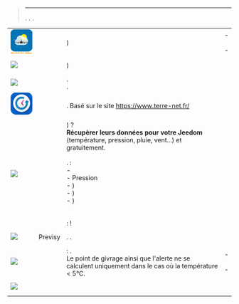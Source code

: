 
# 


>****
>. . .
> [](https://market.jeedom.com/index.php?v=d&p=market&type=plugin&categorie=weather) 


| | | | |
|--- | --- | --- | ---|
|<img src="Metar_infos/Metar_infos_icon.png" class="pluginLogo" width="100" />||)|[](https://www.carle.fr/plugin-metar-taf-infos/4-documentation.html) - [](https://www.carle.fr/plugin-metar-taf-infos/4-documentation.html)<br/>[](https://market.jeedom.com/index.php?v=d&p=market_display&id=2342)<br/>[](https://www.carle.fr/plugin-metar-taf-infos/3-changelog.html) - [](https://www.carle.fr/plugin-metar-taf-infos/3-changelog.html)|
|<img src="baro/baro_icon.png" class="pluginLogo" width="100" />||)|[](https://odolc.github.io/Baro/en_US/)<br/>[](https://market.jeedom.com/index.php?v=d&p=market_display&id=2405)<br/>[](https://odolc.github.io/Baro/en_US/changelog)|
|<img src="designImgSwitch/designImgSwitch_icon.png" class="pluginLogo" width="100" />||.<br/>.|[](https://mips2648.github.io/jeedom-plugins-docs/designImgSwitch/en_US/)<br/>[](https://market.jeedom.com/index.php?v=d&p=market_display&id=3819)<br/>[](https://mips2648.github.io/jeedom-plugins-docs/designImgSwitch/en_US/changelog)|
|<img src="historiqueMeteo/historiqueMeteo_icon.png" class="pluginLogo" width="100" />||. Basé sur le site https://www.terre-net.fr/|[](https://github.com/jeedomBox/plugin_historiqueMeteo/tree/master/docs/en_US/index.md)<br/>[](https://market.jeedom.com/index.php?v=d&p=market_display&id=4358)<br/>[](https://github.com/jeedomBox/plugin_historiqueMeteo/tree/master/docs/en_US/changelog.md)|
|<img src="netatmoPublicData/netatmoPublicData_icon.png" class="pluginLogo" width="100" />|| ) ? <br><strong>Récupèrer leurs données pour votre Jeedom</strong> (température, pression, pluie, vent...) et gratuitement. <br><br>.   :<br>- <br>- Pression<br>- )<br>- )<br>-  )<br><br><br> :  !|[](https://jim005.github.io/jeedom-netatmoPublicData/en_US/)<br/>[](https://market.jeedom.com/index.php?v=d&p=market_display&id=4008)<br/>[](https://jim005.github.io/jeedom-netatmoPublicData/en_US/changelog)|
|<img src="previsy/previsy_icon.png" class="pluginLogo" width="100" />|Previsy|. .|[](https://ynats.github.io/jeedom-plugin-previsy/en_US/)<br/>[](https://market.jeedom.com/index.php?v=d&p=market_display&id=4016)<br/>[](https://ynats.github.io/jeedom-plugin-previsy/en_US/changelog)|
|<img src="rosee/rosee_icon.png" class="pluginLogo" width="100" />|| : . <BR/>Le point de givrage ainsi que l'alerte ne se calculent uniquement dans le cas où la température < 5°C. <BR />|[](https://jealg.github.io/documentation/plugin-rosee/en_US/) - [](https://jealg.github.io/documentation/plugin-rosee/en_US/)<br/>[](https://market.jeedom.com/index.php?v=d&p=market_display&id=1653)<br/>[](https://jealg.github.io/documentation/plugin-rosee/en_US/changelog) - [](https://jealg.github.io/documentation/plugin-rosee/en_US/changelog)|
|<img src="temperature/temperature_icon.png" class="pluginLogo" width="100" />|||[](https://odolc.github.io/Temperature/en_US/)<br/>[](https://market.jeedom.com/index.php?v=d&p=market_display&id=2778)<br/>[](https://odolc.github.io/Temperature/en_US/changelog)|
